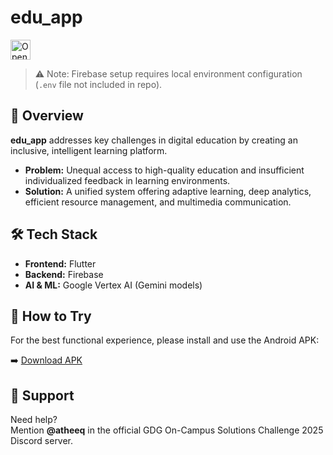 # edu_app

<a href="https://studio.firebase.google.com/import?url=https%3A%2F%2Fgithub.com%2Faivilsolution%2Fedu_app.git">
  <img
    height="32"
    alt="Open in Firebase Studio"
    src="https://cdn.firebasestudio.dev/btn/open_bright_32.svg">
</a>

> ⚠️ Note: Firebase setup requires local environment configuration (`.env` file not included in repo).

## 🚀 Overview
**edu_app** addresses key challenges in digital education by creating an inclusive, intelligent learning platform.

- **Problem:** Unequal access to high-quality education and insufficient individualized feedback in learning environments.
- **Solution:** A unified system offering adaptive learning, deep analytics, efficient resource management, and multimedia communication.

## 🛠 Tech Stack
- **Frontend:** Flutter
- **Backend:** Firebase
- **AI & ML:** Google Vertex AI (Gemini models)

## 📱 How to Try
For the best functional experience, please install and use the Android APK:

➡️ [Download APK](https://firebasestorage.googleapis.com/v0/b/edu-app-b4451.firebasestorage.app/o/edu_app.apk?alt=media&token=6b6fcf41-57e8-4e51-8265-f6e68b3d443a)

## 🤝 Support
Need help?  
Mention **@atheeq** in the official GDG On-Campus Solutions Challenge 2025 Discord server.
